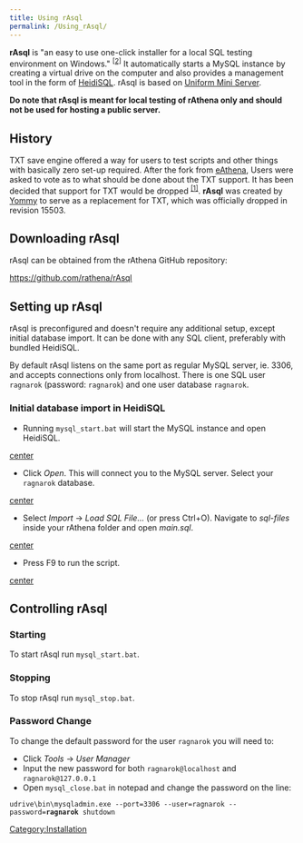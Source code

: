 ```yaml
---
title: Using rAsql
permalink: /Using_rAsql/
---
```


**rAsql** is "an easy to use one-click installer for a local SQL testing environment on Windows." <sup>[\[2\]](http://rathena.org/board/user/441-sirius-white/)</sup> It automatically starts a MySQL instance by creating a virtual drive on the computer and also provides a management tool in the form of [HeidiSQL](http://www.heidisql.com/). rAsql is based on [Uniform Mini Server](https://sourceforge.net/projects/miniserver/).

**Do note that rAsql is meant for local testing of rAthena only and should not be used for hosting a public server.**

History
-------

TXT save engine offered a way for users to test scripts and other things with basically zero set-up required. After the fork from [eAthena](eAthena), Users were asked to vote as to what should be done about the TXT support. It has been decided that support for TXT would be dropped <sup>[\[1\]](http://rathena.org/board/topic/53926-removal-of-txt-support/)</sup>. **rAsql** was created by [Yommy](http://rathena.org/board/user/251-yommy/) to serve as a replacement for TXT, which was officially dropped in revision 15503.

Downloading rAsql
-----------------

rAsql can be obtained from the rAthena GitHub repository:

<https://github.com/rathena/rAsql>

Setting up rAsql
----------------

rAsql is preconfigured and doesn't require any additional setup, except initial database import. It can be done with any SQL client, preferably with bundled HeidiSQL.

By default rAsql listens on the same port as regular MySQL server, ie. 3306, and accepts connections only from localhost. There is one SQL user `ragnarok` (password: `ragnarok`) and one user database `ragnarok`.

### Initial database import in HeidiSQL

-   Running `mysql_start.bat` will start the MySQL instance and open HeidiSQL.

[center](File:rasql_run.png)

-   Click *Open*. This will connect you to the MySQL server. Select your `ragnarok` database.

[center](File:rasql_open.jpg)

-   Select *Import* -&gt; *Load SQL File...* (or press Ctrl+O). Navigate to *sql-files* inside your rAthena folder and open *main.sql*.

[center](File:Rasql_insert_start.png)

-   Press F9 to run the script.

[center](File:rasql_insert_finish.png)

Controlling rAsql
-----------------

### Starting

To start rAsql run `mysql_start.bat`.

### Stopping

To stop rAsql run `mysql_stop.bat`.

### Password Change

To change the default password for the user `ragnarok` you will need to:

-   Click *Tools* -&gt; *User Manager*
-   Input the new password for both `ragnarok@localhost` and `ragnarok@127.0.0.1`
-   Open `mysql_close.bat` in notepad and change the password on the line:

`udrive\bin\mysqladmin.exe --port=3306 --user=ragnarok --password=`**`ragnarok`**` shutdown`

[Category:Installation](Category:Installation)